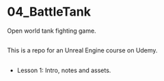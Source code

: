 # 04_BattleTank
Open world tank fighting game. 
##
This is a repo for an Unreal Engine course on Udemy.
##
* Lesson 1: Intro, notes and assets.
